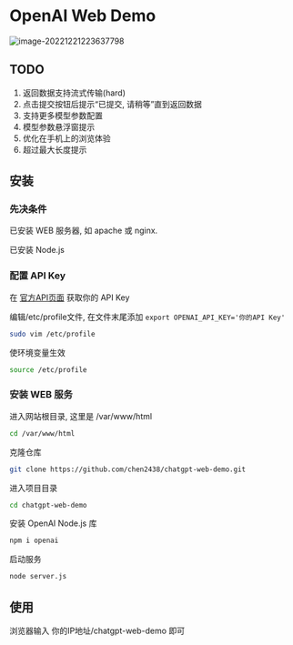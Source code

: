 # OpenAI Web Demo

![image-20221221223637798](https://media.opennet.top/i/2023/01/08/63babd909b3ca.png)

## TODO

1. 返回数据支持流式传输(hard)
2. 点击提交按钮后提示“已提交, 请稍等”直到返回数据
3. 支持更多模型参数配置
4. 模型参数悬浮窗提示
5. 优化在手机上的浏览体验
6. 超过最大长度提示

## 安装

### 先决条件

已安装 WEB 服务器, 如 apache 或 nginx.

已安装 Node.js

### 配置 API Key

在 [官方API页面](https://beta.openai.com/account/api-keys) 获取你的 API Key

编辑/etc/profile文件, 在文件末尾添加 `export OPENAI_API_KEY='你的API Key'`

```bash
sudo vim /etc/profile
```

使环境变量生效

```bash
source /etc/profile
```

### 安装 WEB 服务

进入网站根目录, 这里是 /var/www/html

```bash
cd /var/www/html
```

克隆仓库

```bash
git clone https://github.com/chen2438/chatgpt-web-demo.git
```

进入项目目录

```bash
cd chatgpt-web-demo
```

安装 OpenAI Node.js 库

```bash
npm i openai
```

启动服务

```bash
node server.js
```

## 使用

浏览器输入 你的IP地址/chatgpt-web-demo 即可

